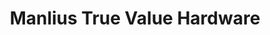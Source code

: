 ---
title: "Manlius True Value Hardware"
url: /manlius/manlius-true-value-hardware/
shop: hardware
---